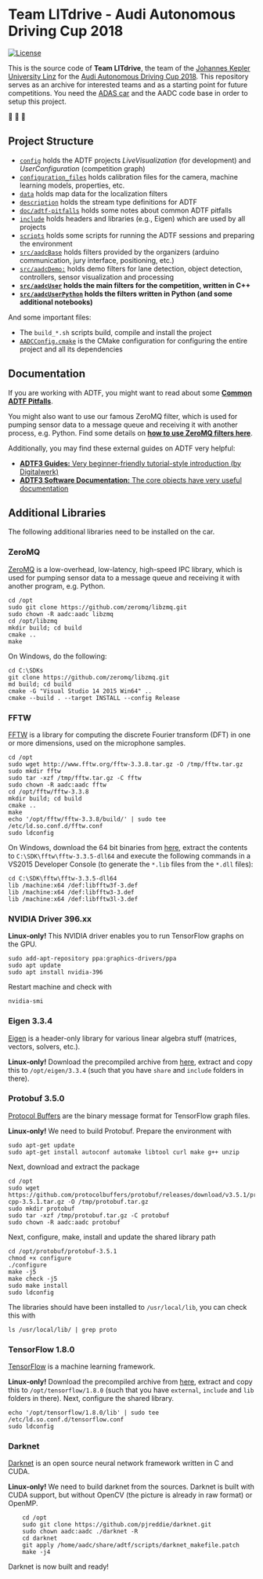 # Team LITdrive - Audi Autonomous Driving Cup 2018

[![License](https://img.shields.io/badge/license-BSD%204--Clause-blue.svg)](LICENSE.txt)

This is the source code of **Team LITdrive**, the team of the [Johannes Kepler University Linz](https://www.jku.at/) for the [Audi Autonomous Driving Cup 2018](https://www.audi-autonomous-driving-cup.com/).
This repository serves as an archive for interested teams and as a starting point for future competitions.
You need the [ADAS car](https://www.bfft.de/wp-content/uploads/2017/06/produktreferenz_adas-modellfahrzeug.pdf) and the AADC code base in order to setup this project.

:car: :car: :car:

## Project Structure

- [`config`](/config) holds the ADTF projects *LiveVisualization* (for development) and *UserConfiguration* (competition graph)
- [`configuration_files`](/configuration_files) holds calibration files for the camera, machine learning models, properties, etc.
- [`data`](/data) holds map data for the localization filters
- [`description`](/description) holds the stream type definitions for ADTF
- [`doc/adtf-pitfalls`](/doc/adtf-pitfalls) holds some notes about common ADTF pitfalls
- [`include`](/include) holds headers and libraries (e.g., Eigen) which are used by all projects
- [`scripts`](/scripts) holds some scripts for running the ADTF sessions and preparing the environment
- [`src/aadcBase`](/src/aadcBase) holds filters provided by the organizers (arduino communication, jury interface, positioning, etc.)
- [`src/aadcDemo:`](/src/aadcDemo) holds demo filters for lane detection, object detection, controllers, sensor visualization and processing
- **[`src/aadcUser`](/src/aadcUser) holds the main filters for the competition, written in C++**
- **[`src/aadcUserPython`](/src/aadcUserPython)  holds the filters written in Python (and some additional notebooks)**

And some important files:

- The `build_*.sh` scripts build, compile and install the project
- [`AADCConfig.cmake`](AADCConfig.cmake) is the CMake configuration for configuring the entire project and all its dependencies

## Documentation

If you are working with ADTF, you might want to read about some [**Common ADTF Pitfalls**](/doc/adtf-pitfalls).

You might also want to use our famous ZeroMQ filter, which is used for pumping sensor data to a message queue and receiving it with another process, e.g. Python.
Find some details on [**how to use ZeroMQ filters here**](/doc/zeromq).

Additionally, you may find these external guides on ADTF very helpful:

- [**ADTF3 Guides:** Very beginner-friendly tutorial-style introduction (by Digitalwerk)](https://support.digitalwerk.net/adtf3_guides/index.html)
- [**ADTF3 Software Documentation:** The core objects have very useful documentation](https://support.digitalwerk.net/adtf/v3/adtf_html/index.html)

## Additional Libraries

The following additional libraries need to be installed on the car.

### ZeroMQ

[ZeroMQ](http://zeromq.org/) is a low-overhead, low-latency, high-speed IPC library, which is used for pumping sensor data to a message queue and receiving it with another program, e.g. Python.

    cd /opt
    sudo git clone https://github.com/zeromq/libzmq.git
    sudo chown -R aadc:aadc libzmq
    cd /opt/libzmq
    mkdir build; cd build
    cmake ..
    make

On Windows, do the following:

    cd C:\SDKs
    git clone https://github.com/zeromq/libzmq.git
    md build; cd build
    cmake -G "Visual Studio 14 2015 Win64" ..
    cmake --build . --target INSTALL --config Release

### FFTW

[FFTW](http://www.fftw.org/) is a library for computing the discrete Fourier transform (DFT) in one or more dimensions, used on the microphone samples.

    cd /opt
    sudo wget http://www.fftw.org/fftw-3.3.8.tar.gz -O /tmp/fftw.tar.gz
    sudo mkdir fftw
    sudo tar -xzf /tmp/fftw.tar.gz -C fftw
    sudo chown -R aadc:aadc fftw
    cd /opt/fftw/fftw-3.3.8
    mkdir build; cd build
    cmake ..
    make
    echo '/opt/fftw/fftw-3.3.8/build/' | sudo tee /etc/ld.so.conf.d/fftw.conf
    sudo ldconfig

On Windows, download the 64 bit binaries from [here](ftp://ftp.fftw.org/pub/fftw/fftw-3.3.5-dll64.zip), extract the contents to `C:\SDK\fftw\fftw-3.3.5-dll64` and execute the following commands in a VS2015 Developer Console (to generate the `*.lib` files from the `*.dll` files):

    cd C:\SDK\fftw\fftw-3.3.5-dll64
    lib /machine:x64 /def:libfftw3f-3.def
    lib /machine:x64 /def:libfftw3-3.def
    lib /machine:x64 /def:libfftw3l-3.def

### NVIDIA Driver 396.xx

**Linux-only!** This NVIDIA driver enables you to run TensorFlow graphs on the GPU.

    sudo add-apt-repository ppa:graphics-drivers/ppa
    sudo apt update
    sudo apt install nvidia-396

Restart machine and check with

    nvidia-smi

### Eigen 3.3.4

[Eigen](http://eigen.tuxfamily.org/index.php?title=Main_Page) is a header-only library for various linear algebra stuff (matrices, vectors, solvers, etc.).

**Linux-only!** Download the precompiled archive from [here](https://drive.google.com/file/d/1m8tXbVHjtSuV_cpZmR51T1Z4Kzz9et-3/view?usp=sharing), extract and copy this to `/opt/eigen/3.3.4` (such that you have `share` and `include` folders in there).

### Protobuf 3.5.0

[Protocol Buffers](https://developers.google.com/protocol-buffers/) are the binary message format for TensorFlow graph files.

**Linux-only!** We need to build Protobuf. Prepare the environment with

    sudo apt-get update
    sudo apt-get install autoconf automake libtool curl make g++ unzip

Next, download and extract the package

    cd /opt
    sudo wget https://github.com/protocolbuffers/protobuf/releases/download/v3.5.1/protobuf-cpp-3.5.1.tar.gz -O /tmp/protobuf.tar.gz
    sudo mkdir protobuf
    sudo tar -xzf /tmp/protobuf.tar.gz -C protobuf
    sudo chown -R aadc:aadc protobuf

Next, configure, make, install and update the shared library path

    cd /opt/protobuf/protobuf-3.5.1
    chmod +x configure
    ./configure
    make -j5
    make check -j5
    sudo make install
    sudo ldconfig

The libraries should have been installed to `/usr/local/lib`, you can check this with

    ls /usr/local/lib/ | grep proto

### TensorFlow 1.8.0

[TensorFlow](https://www.tensorflow.org/) is a machine learning framework.

**Linux-only!** Download the precompiled archive from [here](https://drive.google.com/file/d/1lY8VUlROLTkavQFePoHVidur-TpKr1fj/view?usp=sharing), extract and copy this to `/opt/tensorflow/1.8.0` (such that you have `external`, `include` and `lib` folders in there). Next, configure the shared library.

    echo '/opt/tensorflow/1.8.0/lib' | sudo tee /etc/ld.so.conf.d/tensorflow.conf
    sudo ldconfig

### Darknet

[Darknet](https://pjreddie.com/darknet/) is an open source neural network framework written in C and CUDA.

**Linux-only!** We need to build darknet from the sources. Darknet is built with CUDA support, but without OpenCV (the picture is already in raw format) or OpenMP.

        cd /opt
        sudo git clone https://github.com/pjreddie/darknet.git
        sudo chown aadc:aadc ./darknet -R
        cd darknet
        git apply /home/aadc/share/adtf/scripts/darknet_makefile.patch
        make -j4

Darknet is now built and ready!